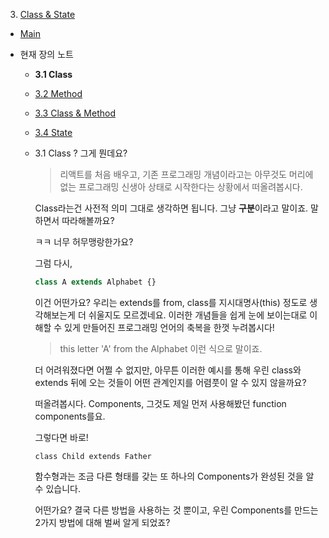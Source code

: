3.  [Class & State](3_Class_State.md)

- [Main](../../README.md)

- 현재 장의 노트

  - **3.1 Class**

  - [3.2 Method](3_Method.md)

  - [3.3 Class & Method](3_Class&Method.md)

  - [3.4 State](3_State.md)

  - 3.1 Class ? 그게 뭔데요?

    > 리액트를 처음 배우고, 기존 프로그래밍 개념이라고는 아무것도 머리에 없는 프로그래밍 신생아 상태로 시작한다는 상황에서 떠올려봅시다.

    Class라는건 사전적 의미 그대로 생각하면 됩니다. 그냥 **구분**이라고 말이죠. 말하면서 따라해볼까요?

    ㅋㅋ 너무 허무맹랑한가요?

    그럼 다시,

    ```javascript
    class A extends Alphabet {}
    ```

    이건 어떤가요? 우리는 extends를 from, class를 지시대명사(this) 정도로 생각해보는게 더 쉬울지도 모르겠네요. 이러한 개념들을 쉽게 눈에 보이는대로 이해할 수 있게 만들어진 프로그래밍 언어의 축복을 한껏 누려봅시다!

    > this letter 'A' from the Alphabet 이런 식으로 말이죠.

    더 어려워졌다면 어쩔 수 없지만, 아무튼 이러한 예시를 통해 우린 class와 extends 뒤에 오는 것들이 어떤 관계인지를 어렴풋이 알 수 있지 않을까요?

    떠올려봅시다. Components, 그것도 제일 먼저 사용해봤던 function components를요.

    그렇다면 바로!

    `class Child extends Father`

    함수형과는 조금 다른 형태를 갖는 또 하나의 Components가 완성된 것을 알 수 있습니다.

    어떤가요? 결국 다른 방법을 사용하는 것 뿐이고, 우린 Components를 만드는 2가지 방법에 대해 벌써 알게 되었죠?

